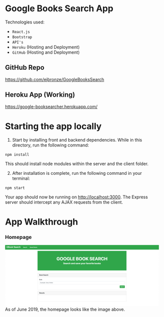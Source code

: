 # Google Books Search App
Technologies used:
- `React.js`
- `Bootstrap`
- `API's`
- `Heroku` (Hosting and Deployment)
- `GitHub` (Hosting and Deployment)

## GitHub Repo
https://github.com/ejbronze/GoogleBooksSearch

## Heroku App (Working)
https://google-booksearcher.herokuapp.com/

# Starting the app locally

1. Start by installing front and backend dependencies. While in this directory, run the following command:

```
npm install
```
This should install node modules within the server and the client folder.

2. After installation is complete, run the following command in your terminal:

```
npm start
```
Your app should now be running on <http://localhost:3000>. The Express server should intercept any AJAX requests from the client.

# App Walkthrough

### Homepage
![WebApp Homepage](media/homepage.png)
As of June 2019, the homepage looks like the image above.
